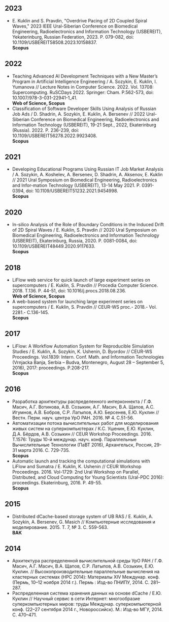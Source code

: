 ## 2023

* E. Kuklin and S. Pravdin, "Overdrive Pacing of 2D Coupled Spiral Waves," 2023 IEEE Ural-Siberian Conference on Biomedical Engineering, Radioelectronics and Information Technology (USBEREIT), Yekaterinburg, Russian Federation, 2023. P. 079-082, doi: 10.1109/USBEREIT58508.2023.10158837.  
  **Scopus**

## 2022

* Teaching Advanced AI Development Techniques with a New Master’s Program in Artificial Intelligence Engineering / A. Sozykin, E. Kuklin, I. Yumanova // Lecture Notes in Computer Science. 2022. Vol. 13708: Supercomputing. RuSCDays 2022. Springer: Cham. P.562-573, doi: 10.1007/978-3-031-22941-1_41.  
   **Web of Science, Scopus**
* Classification of Software Developer Skills Using Analysis of Russian Job Ads / D. Shadrin, A. Sozykin, E. Kuklin, A. Bersenev // 2022 Ural-Siberian Conference on Biomedical Engineering, Radioelectronics and Information Technology (USBEREIT), 19-21 Sept., 2022, Ekaterinburg (Russia). 2022. P. 236-239, doi: 10.1109/USBEREIT56278.2022.9923408.  
   **Scopus**
   
## 2021

* Developing Educational Programs Using Russian IT Job Market Analysis / A. Sozykin, A. Koshelev, A. Bersenev, D. Shadrin, A. Aksenov, E. Kuklin // 2021 Ural Symposium on Biomedical Engineering, Radioelectronics and Infor-mation Technology (USBEREIT), 13-14 May 2021. P. 0391-0394, doi: 10.1109/USBEREIT51232.2021.9454998.  
   **Scopus**
   
## 2020
   
* In-silico Analysis of the Role of Boundary Conditions in the Induced Drift of 2D Spiral Waves / E. Kuklin, S. Pravdin // 2020 Ural Symposium on Biomedical Engineering, Radioelectronics and Information Technology (USBEREIT), Ekaterinburg, Russia, 2020. P. 0081-0084, doi: 10.1109/USBEREIT48449.2020.9117633.   
   **Scopus**
   
## 2018
   
* LiFlow web service for quick launch of large experiment series on supercomputers / E. Kuklin, S. Pravdin // Procedia Computer Science. 2018. T.136. P. 44-51, doi: 10.1016/j.procs.2018.08.236.  
   **Web of Science, Scopus**
* A web-based system for launching large experiment series on supercomputers / E. Kuklin, S. Pravdin // CEUR-WS proc.- 2018.- Vol. 2281.- C.136-145.  
   **Scopus**

## 2017

* LiFlow: A Workflow Automation System for Reproducible Simulation Studies / E. Kuklin, A. Sozykin, K. Ushenin, D. Byordov // CEUR-WS Proceedings. Vol.1839: Intern. Conf. Math. and Information Technologies (Vrnjacka Banja, Serbia – Budva, Montenegro, August 28 – September 5, 2016), 2017: proceedings. P.208-217.  
   **Scopus**

## 2016

* Разработка архитектуры распределенного интерконнекта / Г.Ф. Масич, А.Г. Вотинова, А.В. Созыкин, А.Г. Масич, В.А. Щапов, А.С. Игумнов, А.В. Бобров, С.Р. Латыпов, А.Ю. Берсенев, Е.Ю. Куклин // Вестн. Перм. науч. центра УрО РАН. 2016. № 4. С.51-56.
* Автоматизации потока вычислительных работ для моделирования живых систем на суперкомпьютерах / К.С. Ушенин, Е.Ю. Куклин, Д.А. Бёрдов, А.В. Созыкин // CEUR Workshop Proceedings. 2016. T.1576: Труды 10-й междунар. науч. конф. Параллельные Вычислительные Технологии (ПаВТ 2016), Архангельск, Россия, 29-31 марта 2016. C. 729-735.  
   **Scopus**
* Automatic launch and tracking the computational simulations with LiFlow and Sumatra / E. Kuklin, K. Ushenin // CEUR Workshop Proceedings. 2016. Vol-1729: 2nd Ural Workshop on Parallel, Distributed, and Cloud Computing for Young Scientists (Ural-PDC 2016): proceedings. Ekaterinburg, 2016. P. 49-55.  
   **Scopus**
   
## 2015

* Distributed dCache-based storage system of UB RAS / E. Kuklin, A. Sozykin, A. Bersenev, G. Masich // Компьютерные исследования и моделирование. 2015. Т. 7, № 3. С. 559-563.  
    **ВАК**

## 2014

* Архитектура распределенной вычислительной среды УрО РАН / Г.Ф. Масич, А.Г. Масич, В.А. Щапов, С.Р. Латыпов, А.В. Созыкин, Е.Ю. Куклин. // Высокопроизводительные параллельные вычисления на кластерных системах (HPC 2014): Материалы XIV Междунар. конф. (Пермь, 10–12 ноября 2014 г.). Пермь : Изд-во ПНИПУ, 2014. С. 281–287.
* Распределенная система хранения данных на основе dСache / Е.Ю. Куклин // Научный сервис в сети Интернет: многообразие суперкомпьютерных миров: труды Междунар. суперкомпьютерной конф. (22–27 сентября 2014 г., Новороссийск). М.: Изд-во МГУ, 2014. С. 470–471.
